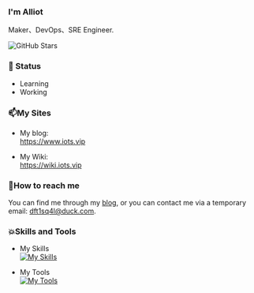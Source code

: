 ### I'm Alliot 

Maker、DevOps、SRE Engineer.  

![GitHub Stars](https://img.shields.io/github/stars/AlliotTech)

### 🌱 Status

- Learning  
- Working 


### 📫My Sites

- My blog:  
  https://www.iots.vip   
  
- My Wiki:  
  https://wiki.iots.vip  

### 📝How to reach me

You can find me through my [blog](https://www.iots.vip), or you can contact me via a temporary email: dft1sq4l@duck.com.


### 💥Skills and Tools 
- My Skills  
[![My Skills](https://skillicons.dev/icons?i=linux,bash,docker,kubernetes,ansible,prometheus,grafana,elasticsearch,jenkins,python,django,vue,terraform,aws,nginx&theme=light)](https://github.com/AlliotTech)


- My Tools  
[![My Tools](https://skillicons.dev/icons?i=vscode,obsidian,md,vim,github,git,githubactions,pycharm&theme=light)](https://github.com/AlliotTech)
